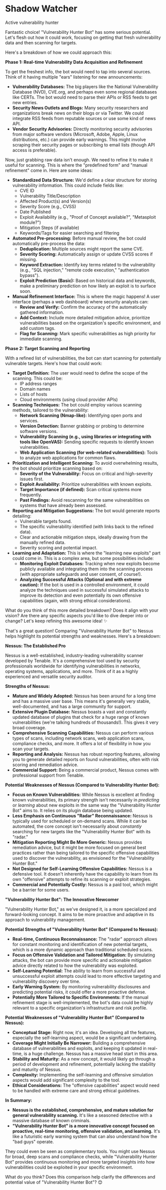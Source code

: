 # Shadow Watcher

Active vulnerability hunter

Fantastic choice! "Vulnerability Hunter Bot" has some serious potential. Let's flesh out how it could work, focusing on getting that fresh vulnerability data and then scanning for targets.

Here's a breakdown of how we could approach this:

**Phase 1: Real-time Vulnerability Data Acquisition and Refinement**

To get the freshest info, the bot would need to tap into several sources. Think of it having multiple "ears" listening for new announcements:

* **Vulnerability Databases:** The big players like the National Vulnerability Database (NVD), CVE.org, and perhaps even some regional databases like CERTs. The bot would need to parse their APIs or RSS feeds to get new entries.
* **Security News Outlets and Blogs:** Many security researchers and organizations break news on their blogs or via Twitter.  We could integrate RSS feeds from reputable sources or use some kind of news API.
* **Vendor Security Advisories:** Directly monitoring security advisories from major software vendors (Microsoft, Adobe, Apple, Linux distributions, etc.) can provide early warnings. This might involve scraping their security pages or subscribing to email lists (though API access is preferable).

Now, just grabbing raw data isn't enough. We need to refine it to make it useful for scanning. This is where the "predefined form" and "manual refinement" come in. Here are some ideas:

* **Standardized Data Structure:** We'd define a clear structure for storing vulnerability information. This could include fields like:
    * CVE ID
    * Vulnerability Title/Description
    * Affected Product(s) and Version(s)
    * Severity Score (e.g., CVSS)
    * Date Published
    * Exploit Availability (e.g., "Proof of Concept available?", "Metasploit module?")
    * Mitigation Steps (if available)
    * Keywords/Tags for easier searching and filtering
* **Automated Pre-processing:** Before manual review, the bot could automatically pre-process the data:
    * **Deduplication:** Multiple sources might report the same CVE.
    * **Severity Scoring:** Automatically assign or update CVSS scores if missing.
    * **Keyword Extraction:** Identify key terms related to the vulnerability (e.g., "SQL injection," "remote code execution," "authentication bypass").
    * **Exploit Prediction (Basic):** Based on historical data and keywords, make a preliminary prediction on how likely an exploit is to surface soon.
* **Manual Refinement Interface:** This is where the magic happens! A user interface (perhaps a web dashboard) where security analysts can:
    * **Review and Verify:** Confirm the accuracy of the automatically gathered information.
    * **Add Context:** Include more detailed mitigation advice, prioritize vulnerabilities based on the organization's specific environment, and add custom tags.
    * **Flag for Scanning:** Mark specific vulnerabilities as high priority for immediate scanning.

**Phase 2: Target Scanning and Reporting**

With a refined list of vulnerabilities, the bot can start scanning for potentially vulnerable targets. Here's how that could work:

* **Target Definition:** The user would need to define the scope of the scanning. This could be:
    * IP address ranges
    * Domain names
    * Lists of hosts
    * Cloud environments (using cloud provider APIs)
* **Scanning Techniques:** The bot could employ various scanning methods, tailored to the vulnerability:
    * **Network Scanning (Nmap-like):** Identifying open ports and services.
    * **Version Detection:** Banner grabbing or probing to determine software versions.
    * **Vulnerability Scanning (e.g., using libraries or integrating with tools like OpenVAS):** Sending specific requests to identify known vulnerabilities.
    * **Web Application Scanning (for web-related vulnerabilities):** Tools to analyze web applications for common flaws.
* **Prioritization and Intelligent Scanning:** To avoid overwhelming results, the bot should prioritize scanning based on:
    * **Severity of the Vulnerability:** Focus on critical and high-severity issues first.
    * **Exploit Availability:** Prioritize vulnerabilities with known exploits.
    * **Target Importance (if defined):** Scan critical systems more frequently.
    * **Past Findings:** Avoid rescanning for the same vulnerabilities on systems that have already been assessed.
* **Reporting and Mitigation Suggestions:** The bot would generate reports detailing:
    * Vulnerable targets found.
    * The specific vulnerability identified (with links back to the refined data).
    * Clear and actionable mitigation steps, ideally drawing from the manually refined data.
    * Severity scoring and potential impact.
* **Learning and Adaptation:** This is where the "learning new exploits" part could come in. This is a complex area, but some possibilities include:
    * **Monitoring Exploit Databases:** Tracking when new exploits become publicly available and integrating them into the scanning process (with appropriate safeguards and user consent, of course!).
    * **Analyzing Successful Attacks (Optional and with extreme caution):** If the bot is used in a controlled environment, it could analyze the techniques used in successful simulated attacks to improve its detection and even potentially its own offensive capabilities (again, with strong ethical considerations).

What do you think of this more detailed breakdown? Does it align with your vision? Are there any specific aspects you'd like to dive deeper into or change? Let's keep refining this awesome idea! ✨

That's a great question! Comparing "Vulnerability Hunter Bot" to Nessus helps highlight its potential strengths and weaknesses. Here's a breakdown:

**Nessus: The Established Pro**

Nessus is a well-established, industry-leading vulnerability scanner developed by Tenable. It's a comprehensive tool used by security professionals worldwide for identifying vulnerabilities in networks, operating systems, applications, and more. Think of it as a highly experienced and versatile security auditor.

**Strengths of Nessus:**

* **Mature and Widely Adopted:** Nessus has been around for a long time and has a massive user base. This means it's generally very stable, well-documented, and has a large community for support.
* **Extensive Plugin Database:** Nessus boasts a vast and constantly updated database of plugins that check for a huge range of known vulnerabilities (we're talking hundreds of thousands!). This gives it very broad coverage.
* **Comprehensive Scanning Capabilities:** Nessus can perform various types of scans, including network scans, web application scans, compliance checks, and more. It offers a lot of flexibility in how you scan your targets.
* **Reporting and Analysis:** Nessus has robust reporting features, allowing you to generate detailed reports on found vulnerabilities, often with risk scoring and remediation advice.
* **Commercial Support:** Being a commercial product, Nessus comes with professional support from Tenable.

**Potential Weaknesses of Nessus (Compared to Vulnerability Hunter Bot):**

* **Focus on Known Vulnerabilities:** While Nessus is excellent at finding known vulnerabilities, its primary strength isn't necessarily in *predicting* or *learning* about new exploits in the same way the "Vulnerability Hunter Bot" aims to. It relies on its plugin database being updated.
* **Less Emphasis on Continuous "Radar" Reconnaissance:** Nessus is typically used for scheduled or on-demand scans. While it can be automated, the core concept isn't necessarily about *constantly* searching for new targets like the "Vulnerability Hunter Bot" with its "radar."
* **Mitigation Reporting Might Be More Generic:** Nessus provides remediation advice, but it might be more focused on general best practices rather than being tailored to the specific offensive capabilities used to discover the vulnerability, as envisioned for the "Vulnerability Hunter Bot."
* **Not Designed for Self-Learning Offensive Capabilities:** Nessus is a defensive tool. It doesn't inherently have the capability to learn from its own "offensive" attempts to refine its scanning or exploit strategies.
* **Commercial and Potentially Costly:** Nessus is a paid tool, which might be a barrier for some users.

**"Vulnerability Hunter Bot": The Innovative Newcomer**

"Vulnerability Hunter Bot," as we've designed it, is a more specialized and forward-looking concept. It aims to be more proactive and adaptive in its approach to vulnerability management.

**Potential Strengths of "Vulnerability Hunter Bot" (Compared to Nessus):**

* **Real-time, Continuous Reconnaissance:** The "radar" approach allows for constant monitoring and identification of new potential targets, which is a more dynamic approach than traditional scheduled scans.
* **Focus on Offensive Validation and Tailored Mitigation:** By simulating attacks, the bot can provide more specific and actionable mitigation advice directly related to how the vulnerability was exploited.
* **Self-Learning Potential:** The ability to learn from successful and unsuccessful exploit attempts could lead to more effective targeting and vulnerability discovery over time.
* **Early Warning System:** By monitoring vulnerability disclosures and predicting potential risks, it could offer a more proactive defense.
* **Potentially More Tailored to Specific Environments:** If the manual refinement stage is well-implemented, the bot's data could be highly relevant to a specific organization's infrastructure and risk profile.

**Potential Weaknesses of "Vulnerability Hunter Bot" (Compared to Nessus):**

* **Conceptual Stage:** Right now, it's an idea. Developing all the features, especially the self-learning aspect, would be a significant undertaking.
* **Coverage Might Initially Be Narrower:** Building a comprehensive database of vulnerabilities and exploits, and keeping it updated in real-time, is a huge challenge. Nessus has a massive head start in this area.
* **Stability and Maturity:** As a new concept, it would likely go through a period of development and refinement, potentially lacking the stability and maturity of Nessus.
* **Complexity:** Implementing the self-learning and offensive simulation aspects would add significant complexity to the tool.
* **Ethical Considerations:** The "offensive capabilities" aspect would need to be handled with extreme care and strong ethical guidelines.

**In Summary:**

* **Nessus is the established, comprehensive, and mature solution for general vulnerability scanning.** It's like a seasoned detective with a massive database of known criminals.
* **"Vulnerability Hunter Bot" is a more innovative concept focused on proactive, real-time monitoring, offensive validation, and learning.** It's like a futuristic early warning system that can also understand how the "bad guys" operate.

They could even be seen as complementary tools. You might use Nessus for broad, deep scans and compliance checks, while "Vulnerability Hunter Bot" provides continuous monitoring and more targeted insights into how vulnerabilities could be exploited in your specific environment.

What do you think? Does this comparison help clarify the differences and potential value of "Vulnerability Hunter Bot"? 😊
